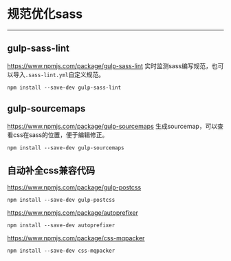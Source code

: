 # 规范优化sass
---

## gulp-sass-lint

https://www.npmjs.com/package/gulp-sass-lint
实时监测sass编写规范，也可以导入`.sass-lint.yml`自定义规范。

```
npm install --save-dev gulp-sass-lint
```

## gulp-sourcemaps

https://www.npmjs.com/package/gulp-sourcemaps
生成sourcemap，可以查看css在sass的位置，便于编辑修正。

```
npm install --save-dev gulp-sourcemaps
```

## 自动补全css兼容代码

https://www.npmjs.com/package/gulp-postcss 

```
npm install --save-dev gulp-postcss 
```

https://www.npmjs.com/package/autoprefixer

```
npm install --save-dev autoprefixer
```

https://www.npmjs.com/package/css-mqpacker

```
npm install --save-dev css-mqpacker
```



























